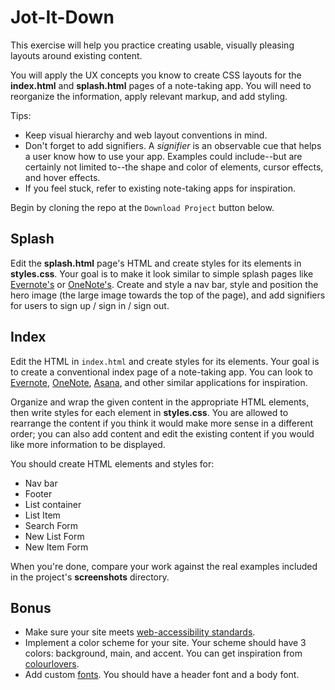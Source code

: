 # Jot-It-Down

This exercise will help you practice creating usable, visually pleasing layouts
around existing content.

You will apply the UX concepts you know to create CSS layouts for the
__index.html__ and __splash.html__ pages of a note-taking app. You will need to
reorganize the information, apply relevant markup, and add styling.

Tips:

* Keep visual hierarchy and web layout conventions in mind.
* Don't forget to add signifiers. A _signifier_ is an observable cue that helps
  a user know how to use your app. Examples could include--but are certainly not
  limited to--the shape and color of elements, cursor effects, and hover
  effects.
* If you feel stuck, refer to existing note-taking apps for inspiration.

Begin by cloning the repo at the `Download Project` button below.

## Splash

Edit the __splash.html__ page's HTML and create styles for its elements in
__styles.css__. Your goal is to make it look similar to simple splash pages like
[Evernote's][evernote] or [OneNote's][onenote]. Create and style a nav bar,
style and position the hero image (the large image towards the top of the page),
and add signifiers for users to sign up / sign in / sign out.

## Index

Edit the HTML in `index.html` and create styles for its elements. Your goal is
to create a conventional index page of a note-taking app. You can look to
[Evernote][evernote], [OneNote][onenote], [Asana][asana], and other similar
applications for inspiration.

Organize and wrap the given content in the appropriate HTML elements, then write
styles for each element in __styles.css__. You are allowed to rearrange the
content if you think it would make more sense in a different order; you can also
add content and edit the existing content if you would like more information to
be displayed.

You should create HTML elements and styles for:

* Nav bar
* Footer
* List container
* List Item
* Search Form
* New List Form
* New Item Form

When you're done, compare your work against the real examples included in the
project's __screenshots__ directory.

## Bonus

* Make sure your site meets [web-accessibility standards][standards].
* Implement a color scheme for your site. Your scheme should have 3 colors:
  background, main, and accent. You can get inspiration from [colourlovers].
* Add custom [fonts]. You should have a header font and a body font.

[standards]: https://www.wuhcag.com/wcag-checklist/
[colourlovers]: http://www.colourlovers.com/
[fonts]: https://fonts.google.com/
[evernote]: https://evernote.com/
[onenote]: https://www.onenote.com/
[asana]: https://asana.com/